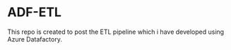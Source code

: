 # ADF-ETL
This repo is created to post the ETL pipeline which i have developed using Azure Datafactory.
